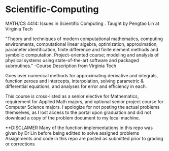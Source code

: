 # Scientific-Computing
MATH/CS 4414: Issues in Scientific Computing . 
Taught by Pengtao Lin at Virginia Tech

"Theory and techniques of modern computational mathematics, computing environments, computational linear algebra, 
optimization, approximation, parameter identification, finite difference and finite element methods and symbolic computation.
Project-oriented course; modeling and analysis of physical systems using state-of-the-art software and packaged subroutines."
-Course Description from Virginia Tech

Goes over numerical methods for approximating derivative and integrals, function zeroes and intercepts,
interpolation, solving parametric & differential equations, and analyses for error and efficiency in each.

This course is cross-listed as a senior elective for Mathematics, requirement for Applied Math majors, and optional senior 
project course for Computer Science majors. 
I apologize for not posting the actual problems themselves, as I lost access to the portal upon graduation and did not download a copy of the problem document to my local machine.

**DISCLAIMER
Many of the function implementations in this repo was given by Dr Lin before being editted to solve assigned problems
Assignments and code in this repo are posted as submitted prior to grading or corrections
